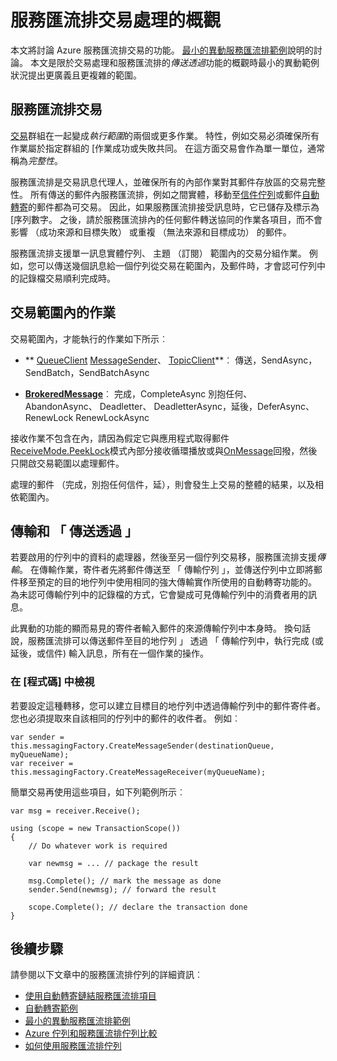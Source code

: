 <properties 
    pageTitle="服務匯流排交易 |Microsoft Azure" 
    description="Azure 服務匯流排最小的異動及透過傳送的概觀" 
    services="service-bus" 
    documentationCenter=".net" 
    authors="sethmanheim" 
    manager="timlt" 
    editor=""/>

<tags
    ms.service="service-bus"
    ms.devlang="na"
    ms.topic="article"
    ms.tgt_pltfrm="na"
    ms.workload="na" 
    ms.date="10/04/2016"
    ms.author="clemensv;sethm"/>

# <a name="overview-of-service-bus-transaction-processing"></a>服務匯流排交易處理的概觀

本文將討論 Azure 服務匯流排交易的功能。 [最小的異動服務匯流排範例](https://github.com/Azure-Samples/azure-servicebus-messaging-samples/tree/master/AtomicTransactions)說明的討論。 本文是限於交易處理和服務匯流排的*傳送透過*功能的概觀時最小的異動範例狀況提出更廣義且更複雜的範圍。

## <a name="transactions-in-service-bus"></a>服務匯流排交易

[交易](https://github.com/Azure-Samples/azure-servicebus-messaging-samples/tree/master/AtomicTransactions#what-are-transactions)群組在一起變成*執行範圍*的兩個或更多作業。 特性，例如交易必須確保所有作業屬於指定群組的 [作業成功或失敗共同。 在這方面交易會作為單一單位，通常稱為*完整性*。 

服務匯流排是交易訊息代理人，並確保所有的內部作業對其郵件存放區的交易完整性。 所有傳送的郵件內服務匯流排，例如之間實體，移動至[信件佇列](service-bus-dead-letter-queues.md)或郵件[自動轉寄](service-bus-auto-forwarding.md)的郵件都為可交易。 因此，如果服務匯流排接受訊息時，它已儲存及標示為 [序列數字。 之後，請於服務匯流排內的任何郵件轉送協同的作業各項目，而不會影響 （成功來源和目標失敗） 或重複 （無法來源和目標成功） 的郵件。

服務匯流排支援單一訊息實體佇列、 主題 （訂閱） 範圍內的交易分組作業。 例如，您可以傳送幾個訊息給一個佇列從交易在範圍內，及郵件時，才會認可佇列中的記錄檔交易順利完成時。

## <a name="operations-within-a-transaction-scope"></a>交易範圍內的作業 

交易範圍內，才能執行的作業如下所示︰

- ** [QueueClient](https://msdn.microsoft.com/library/azure/microsoft.servicebus.messaging.queueclient.aspx) [MessageSender](https://msdn.microsoft.com/library/azure/microsoft.servicebus.messaging.messagesender.aspx)、 [TopicClient](https://msdn.microsoft.com/library/azure/microsoft.servicebus.messaging.topicclient.aspx)**︰ 傳送，SendAsync，SendBatch，SendBatchAsync 

- **[BrokeredMessage](https://msdn.microsoft.com/library/azure/microsoft.servicebus.messaging.brokeredmessage.aspx)**︰ 完成，CompleteAsync 別抱任何、 AbandonAsync、 Deadletter、 DeadletterAsync，延後，DeferAsync、 RenewLock RenewLockAsync 

接收作業不包含在內，請因為假定它與應用程式取得郵件[ReceiveMode.PeekLock](https://msdn.microsoft.com/library/azure/microsoft.servicebus.messaging.receivemode.aspx)模式內部分接收循環播放或與[OnMessage](https://msdn.microsoft.com/library/azure/dn369601.aspx)回撥，然後只開啟交易範圍以處理郵件。

處理的郵件 （完成，別抱任何信件，延），則會發生上交易的整體的結果，以及相依範圍內。

## <a name="transfers-and-send-via"></a>傳輸和 「 傳送透過 」

若要啟用的佇列中的資料的處理器，然後至另一個佇列交易移，服務匯流排支援*傳輸*。 在傳輸作業，寄件者先將郵件傳送至 「 傳輸佇列 」，並傳送佇列中立即將郵件移至預定的目的地佇列中使用相同的強大傳輸實作所使用的自動轉寄功能的。 為未認可傳輸佇列中的記錄檔的方式，它會變成可見傳輸佇列中的消費者用的訊息。

此異動的功能的顯而易見的寄件者輸入郵件的來源傳輸佇列中本身時。 換句話說，服務匯流排可以傳送郵件至目的地佇列 」 透過 「 傳輸佇列中，執行完成 (或延後，或信件) 輸入訊息，所有在一個作業的操作。 

### <a name="see-it-in-code"></a>在 [程式碼] 中檢視

若要設定這種轉移，您可以建立目標目的地佇列中透過傳輸佇列中的郵件寄件者。 您也必須提取來自該相同的佇列中的郵件的收件者。 例如︰

```
var sender = this.messagingFactory.CreateMessageSender(destinationQueue, myQueueName);
var receiver = this.messagingFactory.CreateMessageReceiver(myQueueName);
```

簡單交易再使用這些項目，如下列範例所示︰

```
var msg = receiver.Receive();

using (scope = new TransactionScope())
{
    // Do whatever work is required 

    var newmsg = ... // package the result 

    msg.Complete(); // mark the message as done
    sender.Send(newmsg); // forward the result

    scope.Complete(); // declare the transaction done
} 
```

## <a name="next-steps"></a>後續步驟

請參閱以下文章中的服務匯流排佇列的詳細資訊︰

- [使用自動轉寄鏈結服務匯流排項目](service-bus-auto-forwarding.md)
- [自動轉寄範例](https://github.com/Azure-Samples/azure-servicebus-messaging-samples/tree/master/AutoForward)
- [最小的異動服務匯流排範例](https://github.com/Azure-Samples/azure-servicebus-messaging-samples/tree/master/AtomicTransactions)
- [Azure 佇列和服務匯流排佇列比較](service-bus-azure-and-service-bus-queues-compared-contrasted.md)
- [如何使用服務匯流排佇列](service-bus-dotnet-get-started-with-queues.md)